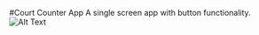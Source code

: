#Court Counter App
A single screen app with button functionality.
![Alt Text](https://www.dropbox.com/s/0n0spgbtwvh5e4w/Project2.gif)

